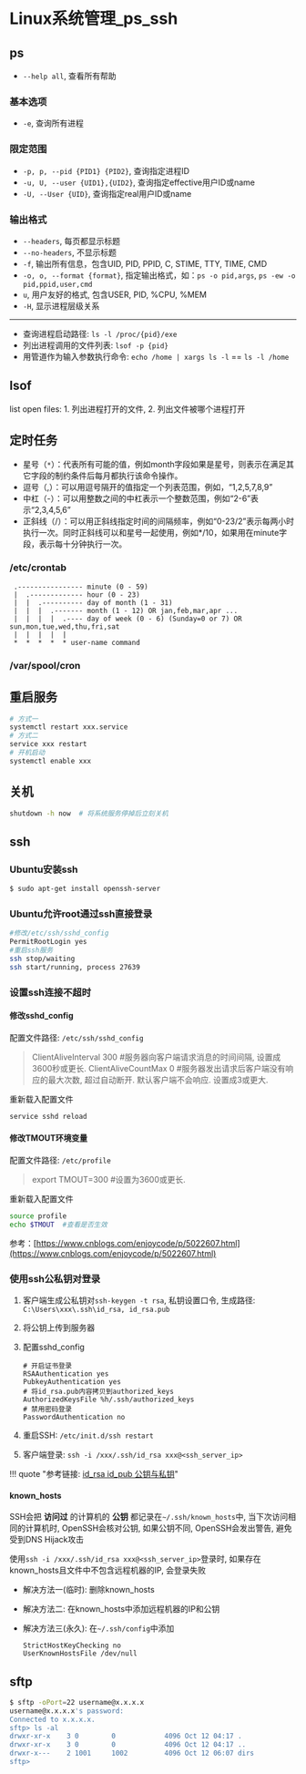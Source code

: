 # Linux系统管理_ps_ssh

## ps

- `--help all`, 查看所有帮助

### 基本选项

- `-e`, 查询所有进程

### 限定范围

- `-p, p, --pid {PID1} {PID2}`, 查询指定进程ID
- `-u, U, --user {UID1},{UID2}`, 查询指定effective用户ID或name
- `-U, --User {UID}`, 查询指定real用户ID或name

### 输出格式

- `--headers`, 每页都显示标题
- `--no-headers`, 不显示标题
- `-f`, 输出所有信息，包含UID, PID, PPID, C, STIME, TTY, TIME, CMD
- `-o, o, --format {format}`, 指定输出格式，如：`ps -o pid,args`, `ps -ew -o pid,ppid,user,cmd`
- `u`, 用户友好的格式, 包含USER, PID, %CPU, %MEM
- `-H`, 显示进程层级关系

---

- 查询进程启动路径: `ls -l /proc/{pid}/exe`
- 列出进程调用的文件列表: `lsof -p {pid}`
- 用管道作为输入参数执行命令: `echo /home | xargs ls -l` == `ls -l /home`


## lsof

list open files: 1. 列出进程打开的文件, 2. 列出文件被哪个进程打开


## 定时任务

- 星号（`*`）：代表所有可能的值，例如month字段如果是星号，则表示在满足其它字段的制约条件后每月都执行该命令操作。
- 逗号（,）：可以用逗号隔开的值指定一个列表范围，例如，“1,2,5,7,8,9”
- 中杠（-）：可以用整数之间的中杠表示一个整数范围，例如“2-6”表示“2,3,4,5,6”
- 正斜线（/）：可以用正斜线指定时间的间隔频率，例如“0-23/2”表示每两小时执行一次。同时正斜线可以和星号一起使用，例如*/10，如果用在minute字段，表示每十分钟执行一次。

### /etc/crontab

```
 .---------------- minute (0 - 59)
 |  .------------- hour (0 - 23)
 |  |  .---------- day of month (1 - 31)
 |  |  |  .------- month (1 - 12) OR jan,feb,mar,apr ...
 |  |  |  |  .---- day of week (0 - 6) (Sunday=0 or 7) OR sun,mon,tue,wed,thu,fri,sat
 |  |  |  |  |
 *  *  *  *  * user-name command
```

### /var/spool/cron


## 重启服务

```bash
# 方式一
systemctl restart xxx.service
# 方式二
service xxx restart
# 开机启动
systemctl enable xxx
```


## 关机

```bash
shutdown -h now  # 将系统服务停掉后立刻关机
```


## ssh

### Ubuntu安装ssh

```bash
$ sudo apt-get install openssh-server
```

### Ubuntu允许root通过ssh直接登录

```bash
#修改/etc/ssh/sshd_config
PermitRootLogin yes
#重启ssh服务
ssh stop/waiting
ssh start/running, process 27639
```

### 设置ssh连接不超时

#### 修改sshd_config

配置文件路径: `/etc/ssh/sshd_config`

> ClientAliveInterval 300  #服务器向客户端请求消息的时间间隔, 设置成3600秒或更长.
> ClientAliveCountMax 0  #服务器发出请求后客户端没有响应的最大次数, 超过自动断开. 默认客户端不会响应. 设置成3或更大.

重新载入配置文件

```bash
service sshd reload
```

#### 修改TMOUT环境变量

配置文件路径: `/etc/profile`

> export TMOUT=300  #设置为3600或更长.

重新载入配置文件

```bash
source profile
echo $TMOUT  #查看是否生效
```

参考：[https://www.cnblogs.com/enjoycode/p/5022607.html](https://www.cnblogs.com/enjoycode/p/5022607.html)


### 使用ssh公私钥对登录

1. 客户端生成公私钥对`ssh-keygen -t rsa`, 私钥设置口令, 生成路径: `C:\Users\xxx\.ssh\id_rsa, id_rsa.pub`
1. 将公钥上传到服务器
1. 配置sshd_config

    ```
    # 开启证书登录
    RSAAuthentication yes
    PubkeyAuthentication yes
    # 将id_rsa.pub内容拷贝到authorized_keys
    AuthorizedKeysFile %h/.ssh/authorized_keys
    # 禁用密码登录
    PasswordAuthentication no
    ```

1. 重启SSH: `/etc/init.d/ssh restart`
1. 客户端登录: `ssh -i /xxx/.ssh/id_rsa xxx@<ssh_server_ip>`

!!! quote "参考链接: [id_rsa id_pub 公钥与私钥](https://blog.csdn.net/diyxiaoshitou/article/details/52471097)"

#### known_hosts

SSH会把 **访问过** 的计算机的 **公钥** 都记录在`~/.ssh/known_hosts`中, 当下次访问相同的计算机时, OpenSSH会核对公钥, 如果公钥不同, OpenSSH会发出警告, 避免受到DNS Hijack攻击

使用`ssh -i /xxx/.ssh/id_rsa xxx@<ssh_server_ip>`登录时, 如果存在known_hosts且文件中不包含远程机器的IP, 会登录失败

- 解决方法一(临时): 删除known_hosts
- 解决方法二: 在known_hosts中添加远程机器的IP和公钥
- 解决方法三(永久): 在`~/.ssh/config`中添加

    ```
    StrictHostKeyChecking no
    UserKnownHostsFile /dev/null
    ```


## sftp

```bash
$ sftp -oPort=22 username@x.x.x.x
username@x.x.x.x's password:
Connected to x.x.x.x.
sftp> ls -al
drwxr-xr-x    3 0        0            4096 Oct 12 04:17 .
drwxr-xr-x    3 0        0            4096 Oct 12 04:17 ..
drwxr-x---    2 1001     1002         4096 Oct 12 06:07 dirs
sftp>
```

